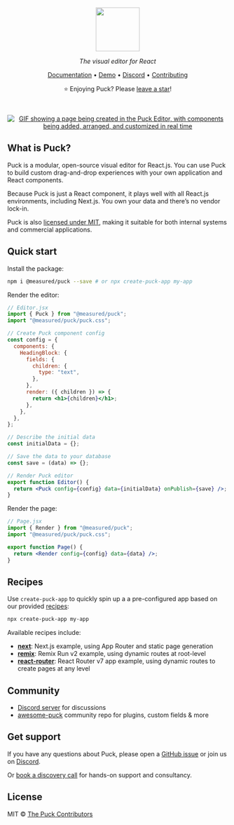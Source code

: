 <br /><br /><br />

<div align="center">

<a href="https://puckeditor.com?utm_source=readme&utm_medium=code&utm_campaign=repo&utm_contents=logo">
  <picture>
    <source media="(prefers-color-scheme: dark)" srcset="https://res.cloudinary.com/die3nptcg/image/upload/Puck_Logo_White_RGB_j2rwgg.svg" height="100px" aria-label="Puck logo">
    <img src="https://res.cloudinary.com/die3nptcg/image/upload/Puck_Logo_Black_RGB_dqsjag.svg" height="100px" aria-label="Puck logo">
  </picture>
</a>

_The visual editor for React_

[Documentation](https://puckeditor.com/docs?utm_source=readme&utm_medium=code&utm_campaign=repo&utm_contents=docs_link) • [Demo](https://demo.puckeditor.com/edit?utm_source=readme&utm_medium=code&utm_campaign=repo&utm_contents=demo_link) • [Discord](https://discord.gg/V9mDAhuxyZ) • [Contributing](https://github.com/puckeditor/puck/blob/main/CONTRIBUTING.md)

⭐️ Enjoying Puck? Please [leave a star](https://github.com/puckeditor/puck)!

<br />

[![GIF showing a page being created in the Puck Editor, with components being added, arranged, and customized in real time](https://github.com/user-attachments/assets/25e1ae25-ca5e-450f-afa0-01816830b731)](https://demo.puckeditor.com/edit)

</div>

## What is Puck?

Puck is a modular, open-source visual editor for React.js. You can use Puck to build custom drag-and-drop experiences with your own application and React components.

Because Puck is just a React component, it plays well with all React.js environments, including Next.js. You own your data and there’s no vendor lock-in.

Puck is also [licensed under MIT](https://github.com/puckeditor/puck?tab=MIT-1-ov-file#readme), making it suitable for both internal systems and commercial applications.

## Quick start

Install the package:

```sh
npm i @measured/puck --save # or npx create-puck-app my-app
```

Render the editor:

```jsx
// Editor.jsx
import { Puck } from "@measured/puck";
import "@measured/puck/puck.css";

// Create Puck component config
const config = {
  components: {
    HeadingBlock: {
      fields: {
        children: {
          type: "text",
        },
      },
      render: ({ children }) => {
        return <h1>{children}</h1>;
      },
    },
  },
};

// Describe the initial data
const initialData = {};

// Save the data to your database
const save = (data) => {};

// Render Puck editor
export function Editor() {
  return <Puck config={config} data={initialData} onPublish={save} />;
}
```

Render the page:

```jsx
// Page.jsx
import { Render } from "@measured/puck";
import "@measured/puck/puck.css";

export function Page() {
  return <Render config={config} data={data} />;
}
```

## Recipes

Use `create-puck-app` to quickly spin up a a pre-configured app based on our provided [recipes](https://github.com/puckeditor/puck/tree/main/recipes):

```sh
npx create-puck-app my-app
```

Available recipes include:

- [**next**](https://github.com/puckeditor/puck/tree/main/recipes/next): Next.js example, using App Router and static page generation
- [**remix**](https://github.com/puckeditor/puck/tree/main/recipes/remix): Remix Run v2 example, using dynamic routes at root-level
- [**react-router**](https://github.com/puckeditor/puck/tree/main/recipes/react-router): React Router v7 app example, using dynamic routes to create pages at any level

## Community

- [Discord server](https://discord.gg/D9e4E3MQVZ) for discussions
- [awesome-puck](https://github.com/puckeditor/awesome-puck) community repo for plugins, custom fields & more

## Get support

If you have any questions about Puck, please open a [GitHub issue](https://github.com/puckeditor/puck/issues) or join us on [Discord](https://discord.gg/D9e4E3MQVZ).

Or [book a discovery call](https://app.cal.com/chrisvxd/puck-enquiry/) for hands-on support and consultancy.

## License

MIT © [The Puck Contributors](https://github.com/puckeditor/puck/graphs/contributors)
